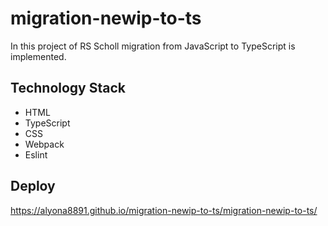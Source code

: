 # migration-newip-to-ts

In this project of RS Scholl migration from JavaScript to TypeScript is implemented.

## Technology Stack

 - HTML
 - TypeScript
 - CSS
 - Webpack
 - Eslint
   
## Deploy

https://alyona8891.github.io/migration-newip-to-ts/migration-newip-to-ts/
